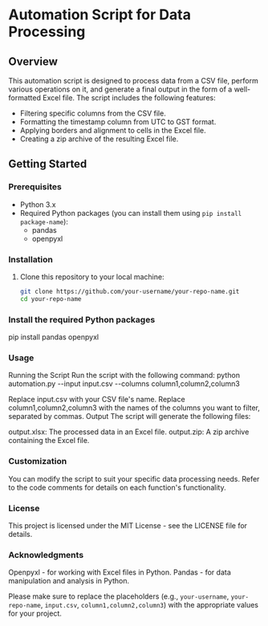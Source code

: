 # Automation Script for Data Processing

## Overview
This automation script is designed to process data from a CSV file, perform various operations on it, and generate a final output in the form of a well-formatted Excel file. The script includes the following features:

- Filtering specific columns from the CSV file.
- Formatting the timestamp column from UTC to GST format.
- Applying borders and alignment to cells in the Excel file.
- Creating a zip archive of the resulting Excel file.

## Getting Started

### Prerequisites
- Python 3.x
- Required Python packages (you can install them using `pip install package-name`):
  - pandas
  - openpyxl

### Installation
1. Clone this repository to your local machine:

   ```bash
   git clone https://github.com/your-username/your-repo-name.git
   cd your-repo-name

### Install the required Python packages
pip install pandas openpyxl

### Usage
Running the Script
Run the script with the following command:
python automation.py --input input.csv --columns column1,column2,column3

Replace input.csv with your CSV file's name.
Replace column1,column2,column3 with the names of the columns you want to filter, separated by commas.
Output
The script will generate the following files:

output.xlsx: The processed data in an Excel file.
output.zip: A zip archive containing the Excel file.

### Customization
You can modify the script to suit your specific data processing needs. Refer to the code comments for details on each function's functionality.

### License
This project is licensed under the MIT License - see the LICENSE file for details.

### Acknowledgments
Openpyxl - for working with Excel files in Python.
Pandas - for data manipulation and analysis in Python.


Please make sure to replace the placeholders (e.g., `your-username`, `your-repo-name`, `input.csv`, `column1,column2,column3`) with the appropriate values for your project.

